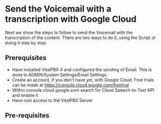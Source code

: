 # Send the Voicemail with a transcription with Google Cloud
Next we show the steps to follow to send the Voicemail with the transcription of the content. There are two ways to do it, using the Script or doing it step by step.

## Prerequisites
- Have installed VitalPBX 4 and configured the sending of Email. This is done in ADMIN/System Settings/Email Settings.
- Create an account, if you don't have yet, with Google Cloud. Free trials can be made at https://console.cloud.google.com/freetrial
- Within console.cloud.google.com search for Cloud Speech-to-Text API and enable it
- Have root access to the VitalPBX Server

## Pre-requisites


